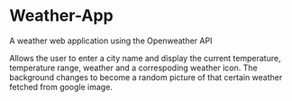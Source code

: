 # Weather-App
A weather web application using the Openweather API 

Allows the user to enter a city name and display the current temperature, temperature range, weather and a correspoding weather icon. The background changes to become a random picture of that certain weather fetched from google image.
